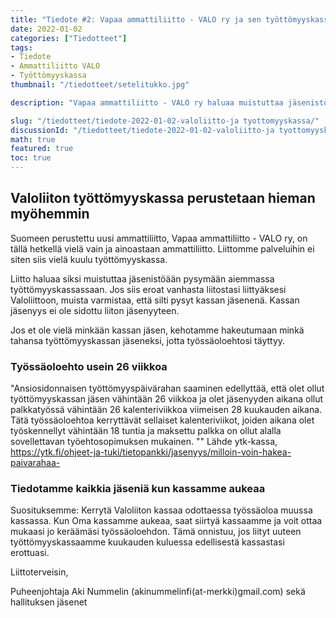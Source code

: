 ```yaml
---
title: "Tiedote #2: Vapaa ammattiliitto - VALO ry ja sen työttömyyskassa"
date: 2022-01-02
categories: ["Tiedotteet"]
tags:
- Tiedote
- Ammattiliitto VALO
- Työttömyyskassa
thumbnail: "/tiedotteet/setelitukko.jpg"

description: "Vapaa ammattiliitto - VALO ry haluaa muistuttaa jäsenistöään toistaiseksi pysymään aiemmassa työttömyyskassassaan. Jos siis eroat vanhasta liitostasi liittyäksesi Valoliittoon, muista varmistaa, että silti pysyt kassan jäsenenä. Kassan jäsenyys ei ole sidottu liiton jäsenyyteen."

slug: "/tiedotteet/tiedote-2022-01-02-valoliitto-ja tyottomyyskassa/"
discussionId: "/tiedotteet/tiedote-2022-01-02-valoliitto-ja tyottomyyskassa/"
math: true
featured: true
toc: true
---
```

## Valoliiton työttömyyskassa perustetaan hieman myöhemmin

Suomeen perustettu uusi ammattiliitto, Vapaa ammattiliitto - VALO ry, on tällä hetkellä vielä vain ja ainoastaan ammattiliitto. Liittomme palveluihin ei siten siis vielä kuulu työttömyyskassa.

Liitto haluaa siksi muistuttaa jäsenistöään pysymään aiemmassa työttömyyskassassaan. Jos siis eroat vanhasta liitostasi liittyäksesi Valoliittoon, muista varmistaa, että silti pysyt kassan jäsenenä. Kassan jäsenyys ei ole sidottu liiton jäsenyyteen.

Jos et ole vielä minkään kassan jäsen, kehotamme hakeutumaan minkä tahansa työttömyyskassan jäseneksi, jotta työssäoloehtosi täyttyy.

### Työssäoloehto usein 26 viikkoa
"Ansiosidonnaisen työttömyyspäivärahan saaminen edellyttää, että olet ollut työttömyyskassan jäsen vähintään 26  viikkoa ja olet jäsenyyden aikana ollut palkkatyössä vähintään 26 kalenteriviikkoa viimeisen 28 kuukauden aikana. Tätä työssäoloehtoa kerryttävät sellaiset kalenteriviikot, joiden aikana olet työskennellyt vähintään 18 tuntia ja maksettu palkka on ollut alalla sovellettavan työehtosopimuksen mukainen. ""
Lähde ytk-kassa, https://ytk.fi/ohjeet-ja-tuki/tietopankki/jasenyys/milloin-voin-hakea-paivarahaa-

### Tiedotamme kaikkia jäseniä kun kassamme aukeaa
Suosituksemme: Kerrytä Valoliiton kassaa odottaessa työssäoloa muussa kassassa. Kun Oma kassamme aukeaa, saat siirtyä kassaamme ja voit ottaa mukaasi jo keräämäsi työssäoloehdon. Tämä onnistuu, jos liityt uuteen työttömyyskassaamme kuukauden kuluessa edellisestä kassastasi erottuasi.

Liittoterveisin,  
 
Puheenjohtaja Aki Nummelin (akinummelinfi(at-merkki)gmail.com) sekä hallituksen jäsenet 
 
